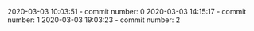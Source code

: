 2020-03-03 10:03:51 - commit number: 0
2020-03-03 14:15:17 - commit number: 1
2020-03-03 19:03:23 - commit number: 2
